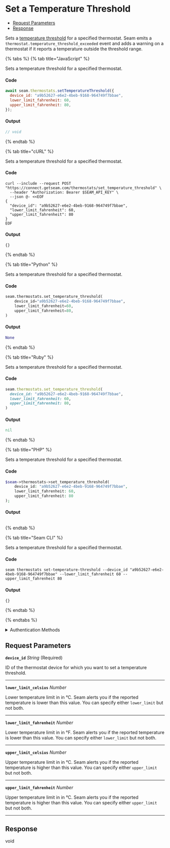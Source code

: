 # Set a Temperature Threshold

- [Request Parameters](#request-parameters)
- [Response](#response)

Sets a [temperature threshold](../../capability-guides/thermostats/setting-and-monitoring-temperature-thresholds.md) for a specified thermostat. Seam emits a `thermostat.temperature_threshold_exceeded` event and adds a warning on a thermostat if it reports a temperature outside the threshold range.


{% tabs %}
{% tab title="JavaScript" %}

Sets a temperature threshold for a specified thermostat.

#### Code

```javascript
await seam.thermostats.setTemperatureThreshold({
  device_id: "a9b52627-e6e2-4beb-9168-964749f7bbae",
  lower_limit_fahrenheit: 60,
  upper_limit_fahrenheit: 80,
});
```

#### Output

```javascript
// void
```
{% endtab %}

{% tab title="cURL" %}

Sets a temperature threshold for a specified thermostat.

#### Code

```curl
curl --include --request POST "https://connect.getseam.com/thermostats/set_temperature_threshold" \
  --header "Authorization: Bearer $SEAM_API_KEY" \
  --json @- <<EOF
{
  "device_id": "a9b52627-e6e2-4beb-9168-964749f7bbae",
  "lower_limit_fahrenheit": 60,
  "upper_limit_fahrenheit": 80
}
EOF
```

#### Output

```curl
{}
```
{% endtab %}

{% tab title="Python" %}

Sets a temperature threshold for a specified thermostat.

#### Code

```python
seam.thermostats.set_temperature_threshold(
    device_id="a9b52627-e6e2-4beb-9168-964749f7bbae",
    lower_limit_fahrenheit=60,
    upper_limit_fahrenheit=80,
)
```

#### Output

```python
None
```
{% endtab %}

{% tab title="Ruby" %}

Sets a temperature threshold for a specified thermostat.

#### Code

```ruby
seam.thermostats.set_temperature_threshold(
  device_id: "a9b52627-e6e2-4beb-9168-964749f7bbae",
  lower_limit_fahrenheit: 60,
  upper_limit_fahrenheit: 80,
)
```

#### Output

```ruby
nil
```
{% endtab %}

{% tab title="PHP" %}

Sets a temperature threshold for a specified thermostat.

#### Code

```php
$seam->thermostats->set_temperature_threshold(
    device_id: "a9b52627-e6e2-4beb-9168-964749f7bbae",
    lower_limit_fahrenheit: 60,
    upper_limit_fahrenheit: 80
);
```

#### Output

```php

```
{% endtab %}

{% tab title="Seam CLI" %}

Sets a temperature threshold for a specified thermostat.

#### Code

```seam_cli
seam thermostats set-temperature-threshold --device_id "a9b52627-e6e2-4beb-9168-964749f7bbae" --lower_limit_fahrenheit 60 --upper_limit_fahrenheit 80
```

#### Output

```seam_cli
{}
```
{% endtab %}

{% endtabs %}


<details>

<summary>Authentication Methods</summary>

- API key
- Personal access token
  <br>Must also include the `seam-workspace` header in the request.

To learn more, see [Authentication](https://docs.seam.co/latest/api/authentication).
</details>

## Request Parameters

**`device_id`** *String* (Required)

ID of the thermostat device for which you want to set a temperature threshold.

---

**`lower_limit_celsius`** *Number*

Lower temperature limit in in °C. Seam alerts you if the reported temperature is lower than this value. You can specify either `lower_limit` but not both.

---

**`lower_limit_fahrenheit`** *Number*

Lower temperature limit in in °F. Seam alerts you if the reported temperature is lower than this value. You can specify either `lower_limit` but not both.

---

**`upper_limit_celsius`** *Number*

Upper temperature limit in in °C. Seam alerts you if the reported temperature is higher than this value. You can specify either `upper_limit` but not both.

---

**`upper_limit_fahrenheit`** *Number*

Upper temperature limit in in °C. Seam alerts you if the reported temperature is higher than this value. You can specify either `upper_limit` but not both.

---


## Response

void

